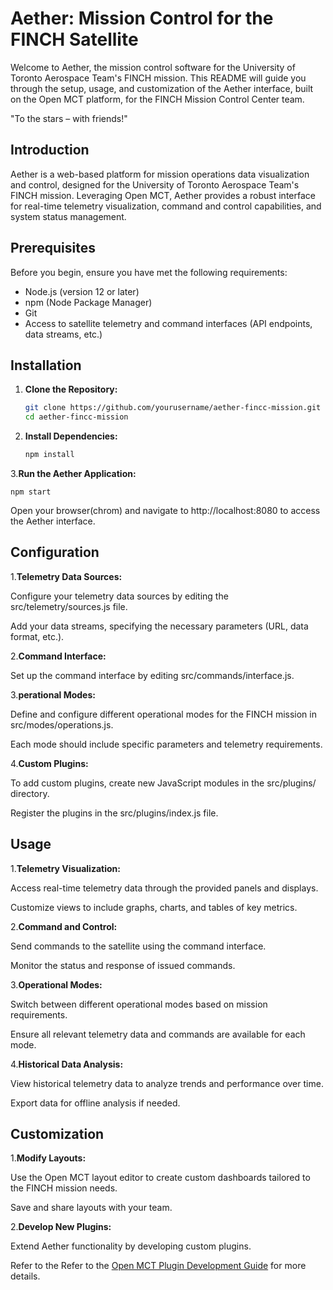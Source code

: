 # Aether: Mission Control for the FINCH Satellite

Welcome to Aether, the mission control software for the University of Toronto Aerospace Team's FINCH mission. This README will guide you through the setup, usage, and customization of the Aether interface, built on the Open MCT platform, for the FINCH Mission Control Center team.

"To the stars – with friends!"


## Introduction


Aether is a web-based platform for mission operations data visualization and control, designed for the University of Toronto Aerospace Team's FINCH mission.  Leveraging Open MCT, Aether provides a robust interface for real-time telemetry visualization, command and control capabilities, and system status management.


## Prerequisites

Before you begin, ensure you have met the following requirements:
- Node.js (version 12 or later)
- npm (Node Package Manager)
- Git
- Access to satellite telemetry and command interfaces (API endpoints, data streams, etc.)

## Installation

1. **Clone the Repository:**
   ```bash
   git clone https://github.com/yourusername/aether-fincc-mission.git
   cd aether-fincc-mission
   
 2. **Install Dependencies:**
    
      ```bash
    npm install 
    
 3.**Run the Aether Application:**
  
    npm start

Open your browser(chrom) and navigate to http://localhost:8080 to access the Aether interface.

## Configuration

1.**Telemetry Data Sources:**

Configure your telemetry data sources by editing the src/telemetry/sources.js file.

Add your data streams, specifying the necessary parameters (URL, data format, etc.).

2.**Command Interface:**

Set up the command interface by editing src/commands/interface.js.


3.**perational Modes:**

Define and configure different operational modes for the FINCH mission in src/modes/operations.js.

Each mode should include specific parameters and telemetry requirements.

4.**Custom Plugins:**

To add custom plugins, create new JavaScript modules in the src/plugins/ directory.

Register the plugins in the src/plugins/index.js file.

## Usage
1.**Telemetry Visualization:**

Access real-time telemetry data through the provided panels and displays.

Customize views to include graphs, charts, and tables of key metrics.

2.**Command and Control:**

Send commands to the satellite using the command interface.

Monitor the status and response of issued commands.

3.**Operational Modes:**

Switch between different operational modes based on mission requirements.

Ensure all relevant telemetry data and commands are available for each mode.

4.**Historical Data Analysis:**

View historical telemetry data to analyze trends and performance over time.

Export data for offline analysis if needed.

## Customization

1.**Modify Layouts:**

Use the Open MCT layout editor to create custom dashboards tailored to the FINCH mission needs.

Save and share layouts with your team.

2.**Develop New Plugins:**

Extend Aether functionality by developing custom plugins.

Refer to the Refer to the [Open MCT Plugin Development Guide](https://github.com/nasa/openmct/blob/master/API.md) for more details.
